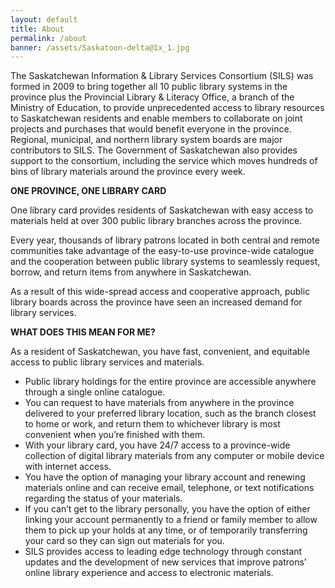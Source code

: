 ```yaml
---
layout: default
title: About
permalink: /about
banner: /assets/Saskatoon-delta@1x_1.jpg
---
```


The Saskatchewan Information & Library Services Consortium (SILS) was formed in 2009 to bring together all 10 public library systems in the province plus the Provincial Library & Literacy Office, a branch of the Ministry of Education, to provide unprecedented access to library resources to Saskatchewan residents and enable members to collaborate on joint projects and purchases that would benefit everyone in the province. Regional, municipal, and northern library system boards are major contributors to SILS. The Government of Saskatchewan also provides support to the consortium, including the service which moves hundreds of bins of library materials around the province every week.

**ONE PROVINCE, ONE LIBRARY CARD**

One library card provides residents of Saskatchewan with easy access to materials held at over 300 public library branches across the province.

Every year, thousands of library patrons located in both central and remote communities take advantage of the easy-to-use province-wide catalogue and the cooperation between public library systems to seamlessly request, borrow, and return items from anywhere in Saskatchewan.

As a result of this wide-spread access and cooperative approach, public library boards across the province have seen an increased demand for library services.

**WHAT DOES THIS MEAN FOR ME?**

As a resident of Saskatchewan, you have fast, convenient, and equitable access to public library services and materials.

- Public library holdings for the entire province are accessible anywhere through a single online catalogue.
- You can request to have materials from anywhere in the province delivered to your preferred library location, such as the branch closest to home or work, and return them to whichever library is most convenient when you’re finished with them.
- With your library card, you have 24/7 access to a province-wide collection of digital library materials from any computer or mobile device with internet access.
- You have the option of managing your library account and renewing materials online and can receive email, telephone, or text notifications regarding the status of your materials.
- If you can’t get to the library personally, you have the option of either linking your account permanently to a friend or family member to allow them to pick up your holds at any time, or of temporarily transferring your card so they can sign out materials for you.
- SILS provides access to leading edge technology through constant updates and the development of new services that improve patrons’ online library experience and access to electronic materials.
